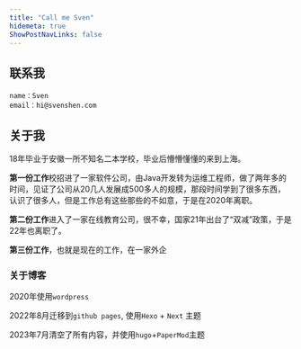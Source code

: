 ```yaml
---
title: "Call me Sven"
hidemeta: true
ShowPostNavLinks: false
---
```

## 联系我

```
name：Sven
email：hi@svenshen.com
```

## 关于我

18年毕业于安徽一所不知名二本学校，毕业后懵懵懂懂的来到上海。

**第一份工作**校招进了一家软件公司，由Java开发转为运维工程师，做了两年多的时间，见证了公司从20几人发展成500多人的规模，那段时间学到了很多东西，认识了很多人，但是工作总有这些那些的不如意，于是在2020年离职。

**第二份工作**进入了一家在线教育公司，很不幸，国家21年出台了“双减”政策，于是22年也离职了。

**第三份工作**，也就是现在的工作，在一家外企

### 关于博客

2020年使用`wordpress` 

2022年8月迁移到`github pages`, 使用`Hexo`  + `Next` 主题

2023年7月清空了所有内容，并使用`hugo`+`PaperMod`主题
